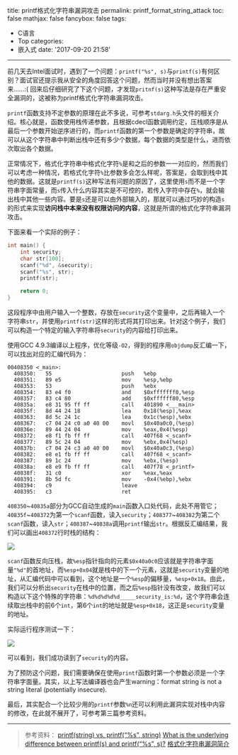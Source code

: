 title: printf格式化字符串漏洞攻击
permalink: printf_format_string_attack
toc: false
mathjax: false
fancybox: false
tags:
  - C语言
  - Top
categories:
  - 嵌入式
date: '2017-09-20 21:58'
---

前几天去Intel面试时，遇到了一个问题：`printf("%s", s)`与`printf(s)`有何区别？面试官还提示我从安全的角度回答这个问题，然而当时并没有想出答案来……:( 回来后仔细研究了下这个问题，才发现`pritnf(s)`这种写法是存在严重安全漏洞的，这被称为printf格式化字符串漏洞攻击。

<!--more-->

`printf`函数支持不定参数的原理在此不多说，可参考`stdarg.h`头文件的相关介绍。核心就是，函数使用栈传递参数，且根据cdecl函数调用约定，压栈顺序是从最后一个参数开始逆序进行的，而`printf`函数的第一个参数是确定的字符串，故可以从这个字符串中判断出栈中还有多少个数据，每个数据的类型是什么，进而依次取出各个数据。

正常情况下，格式化字符串中格式化字符`%`是和之后的参数一一对应的，然而我们可以考虑一种情况，若格式化字符`%`比参数多会怎么样呢，答案是，会取到栈中其他的数据。这就是`printf(s)`这种写法有问题的原因了，这里使用`s`而不是一个字符串字面常量，而`s`传入什么内容其实是不可控的，若传入字符中存在`%`，就会输出栈中其他一些内容。要是`s`还是可以由外部输入的，那就可以通过巧妙的构造`s`的形式来实现**访问栈中本来没有权限访问的内容**，这就是所谓的格式化字符串漏洞攻击。

下面来看一个实际的例子：

```c
int main() {
	int security;
	char str[100];
	scanf("%d", &security);
	scanf("%s", str);
	printf(str);

	return 0;
}
```

这段程序中由用户输入一个整数，存放在`security`这个变量中，之后再输入一个字符串`str`，并使用`printf(str)`这样的形式将其打印出来。针对这个例子，我们可以构造一个特定的输入字符串将`security`的内容给打印出来。

使用GCC 4.9.3编译以上程序，优化等级`-O2`，得到的程序用`objdump`反汇编一下，可以找出对应的汇编代码为：

```x86asm
00408350 <_main>:
  408350:	55                   	push   %ebp
  408351:	89 e5                	mov    %esp,%ebp
  408353:	53                   	push   %ebx
  408354:	83 e4 f0             	and    $0xfffffff0,%esp
  408357:	83 c4 80             	add    $0xffffff80,%esp
  40835a:	e8 31 95 ff ff       	call   401890 <___main>
  40835f:	8d 44 24 18          	lea    0x18(%esp),%eax
  408363:	8d 5c 24 1c          	lea    0x1c(%esp),%ebx
  408367:	c7 04 24 c0 a0 40 00 	movl   $0x40a0c0,(%esp)
  40836e:	89 44 24 04          	mov    %eax,0x4(%esp)
  408372:	e8 f1 fb ff ff       	call   407f68 <_scanf>
  408377:	89 5c 24 04          	mov    %ebx,0x4(%esp)
  40837b:	c7 04 24 c3 a0 40 00 	movl   $0x40a0c3,(%esp)
  408382:	e8 e1 fb ff ff       	call   407f68 <_scanf>
  408387:	89 1c 24             	mov    %ebx,(%esp)
  40838a:	e8 e9 fb ff ff       	call   407f78 <_printf>
  40838f:	31 c0                	xor    %eax,%eax
  408391:	8b 5d fc             	mov    -0x4(%ebp),%ebx
  408394:	c9                   	leave  
  408395:	c3                   	ret    
```

`408350`~`40835a`部分为GCC自动生成的`main`函数入口处代码，此处不用管它；`40835f`~`408372`为第一个`scanf`函数，读入`security`；`408377`~`408382`为第二个`scanf`函数，读入`str`；`408387`~`40838a`调用`printf`输出`str`。根据反汇编结果，我们可以画出`408372`行时栈的结构：

![](http://gmf.shengnengjin.cn/scanf_stack.svg)

`scanf`函数反向压栈，故`%esp`指针指向的元素`$0x40a0c0`应该就是字符串字面量`"%d"`的首地址，而`%esp+0x04`就是栈中的下一个元素，这就是`security`变量的地址，从汇编代码中可以看到，这个地址是一个`%esp`的偏移量，`%esp+0x18`。由此，我们可以分析出`security`在栈中的位置，而之后`%esp`指针没有改变，故我们可以构造以下这个特殊的字符串：`%d%d%d%d%d_____security_is:%d`，这个字符串会连续取出栈中的前6个`int`，第6个`int`的地址就是`%esp+0x18`，这正是`security`变量的地址。

实际运行程序测试一下：

![](http://gmf.shengnengjin.cn/20170920214800.png)

可以看到，我们成功读到了`security`的内容。

为了预防这个问题，我们需要确保在使用`printf`函数时第一个参数必须是一个字符串字面量。其实，以上写法编译器也会产生warning：format string is not a string literal (potentially insecure).

最后，其实配合一个比较少用的`printf`参数`%n`还可以利用此漏洞实现对栈中内容的修改，在此就不展开了，可参考第三篇参考资料。

----------

> 参考资料：
> [printf(string) vs. printf(“%s”, string)](https://stackoverflow.com/questions/13692044/printfstring-vs-printfs-string)
> [What is the underlying difference between printf(s) and printf(“%s”, s)?](https://stackoverflow.com/questions/39415536/what-is-the-underlying-difference-between-printfs-and-printfs-s)
> [格式化字符串漏洞简介](https://paper.seebug.org/papers/Archive/drops2/%E6%A0%BC%E5%BC%8F%E5%8C%96%E5%AD%97%E7%AC%A6%E4%B8%B2%E6%BC%8F%E6%B4%9E%E7%AE%80%E4%BB%8B.html)
